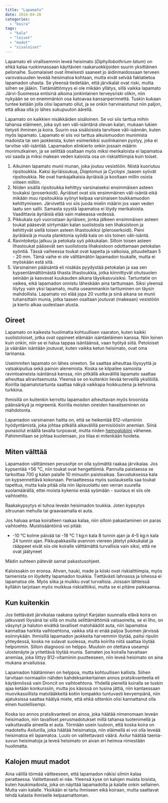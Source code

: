 ```yaml
---
title: "Lapamato"
date: 2014-04-26
categories: 
  - "koira"
tags: 
  - "kala"
  - "loiset"
  - "madot"
  - "sisaloiset"
---
```


Lapamato eli virallisemmin leveä heisimato (_Diphyllobothrium latum_) on ehkä kalaa ruokinnassaan käyttävien raakaruokkijoiden suurin yksittäinen pelonaihe. Suomalaiset ovat ilmeisesti saaneet jo äidinmaidossaan terveen varovaisuuden leveää heisimatoa kohtaan, mutta eivät selvää faktatietoa lapamadon uhasta. Se yleensä tiedetään, että järvikalat ovat riski, mutta siihen se jääkin. Tietämättömyys ei ole mikään yllätys, sillä vaikka lapamato Järvi-Suomessa entisinä aikoina jonkinlainen terveysriski olikin, niin nykyään se on enemmänkin osa katoavaa kansanperinnettä. Tuskin kukaan tuntee ketään jolla olisi lapamato ollut, ja se onkin harvinaistunut niin paljon, että alkaa olla jo lähes sukupuuton äärellä.<!--more-->

Lapamato on kaikkien nisäkkäiden sisäloinen. Se voi siis tarttua mihin tahansa eläimeen, joka syö sen väli-isäntänä olevan kalan, mukaan lukien tietysti ihminen ja koira. Suurin osa sisäloisista tarvitsee väli-isännän, kuten myös lapamato. Lapamato ei siis voi tarttua aikuismuodon munimista madoista tai sen jaokkeista, kuten esimerkiksi suolinkainen pystyy, joka ei tarvitse väli-isäntää. Lapamadon elinkierto onkin jossain määrin monimutkainen, ja se selittää osaltaan myös miksi merikaloista ei lapamatoa voi saada ja miksi makean veden kaloista osa on riskialttiimpia kuin toiset.

1. Aikuinen lapamato munii munan, joka joutuu vesistöön. Niistä kuoriutuu ripsitoukkia. Kaksi äyriäissukua, _Diaptomus_ ja _Cyclops_ ,taasen syövät ripsitoukkia. Ne ovat hankajalkaisia äyriäisiä ja kooltaan millin osista viiteen milliin.
2. Niiden sisällä ripsitoukka kehittyy varsinaiseksi ensimmäisen asteen toukaksi (proserkoidi). Äyriäiset ovat siis ensimmäinen väli-isäntä eikä mikään muu ripsitoukkia syönyt kelpaa varsinaisen toukkamuodon kehittymiseen. Järvivettä voi siis juoda mielin määrin jos vaan veden laatu sen sallii. Samasta syystä lapamatoa ei löydy merikaloista. Vaadittavia äyriäisiä elää vain makeassa vedessä.
3. Pikkukala syö vuorostaan äyriäisen, jonka jälkeen ensimmäisen asteen toukat pääsevät siirtymään kalan suolistosta sen lihaksistoon ja kehittyvät siellä toisen asteen lihastoukiksi (pleroserkoidi). Pieni äyräiäisiä ja muuta planktonia syödä kala on siis toinen väli-isäntä.
4. Ravintoketju jatkuu ja petokala syö pikkukalan. Silloin toisen asteen lihastoukat pääsevät sen suolistosta lihaksistoon odottamaan petokalan syöntiä. Tässä vaiheessa toukat ovat kapeita ja valkoisia, pituudeltaan 5 - 20 mm. Tämä vaihe ei ole välttämätön lapamadon toukalle, mutta ei myöskään estä sitä.
5. Varsinainen pääisäntä eli nisäkäs pyydystää petokalan ja saa sen kypsentämättömästä lihasta lihastoukkia, jotka kiinnittyvät ohutsuolen seinään ja kasvavat kuukauden aikana täysikasvuisiksi. Tartuntatie on vaikea, eikä lapamadon onnistu läheskään aina tarttumaan. Siksi yleensä löytyy vain yksi lapamato, mutta useammankin tarttuminen on täysin mahdollista. Lapamato voi elää jopa 20 vuotta ja sinä aikana se munii tuhansittain munia, jotka taasen osaltaan joutuvat (makeaan) vesistöön ja kierto alkaa uudestaan alusta.

## Oireet

Lapamato on kaikesta huolimatta kohtuullisen vaaraton, kuten kaikki suolistoloiset, jotka ovat oppineet elämään isäntäeläimen kanssa. Niin loinen kuin onkin, niin se ei halua tappaa isäntäänsä, vaan hyötyä siitä. Petoloiset ja väärään isäntään joutuvat, kuten vaikka ketun heisimato, ovat oma tarinansa.

Useimmiten lapamato on lähes oireeton. Se saattaa aiheuttaa löysyyttä ja vatsakipuilua sekä painon alenemista. Koska se kilpailee samoista ravintoaineista isäntänsä kanssa, niin pitkällä aikavälillä lapamato saattaa aiheuttaa aliravitsemusta. Yleensä se on kuitenkin lievää terveillä yksilöillä. Koirilla lapamatotartunta saattaa näkyä vaikkapa hoikkuutena ja kehnona turkkina.

Ihmisillä on kuitenkin kerrottu lapamadon aiheuttavan myös kroonista päänsärkyä ja migreeniä. Koirilla moisten oireiden havaitseminen on mahdotonta.

Lapamadon varsinainen haitta on, että se heikentää B12\-vitamiinin hyödyntämistä, joka johtaa pitkällä aikavälillä pernisiöösiin anemian. Siinä punasolut eräällä tavalla turpoavat, mutta niiden [hemoglobiini](https://www.katiska.eu/terveys/terveys-yleinen/anemia/ "Anemia") vähenee. Pahimmillaan se johtaa kuolemaan, jos tilaa ei mitenkään hoideta.

## Miten välttää

Lapamadon välttämisen perusohje on olla syömättä raakaa järvikalaa. Jos kypsentää +56 °C, niin toukat ovat hengettömiä. Pannulla paistaessa se tarkoittaa 700 g kalan palalle 10 minuutin paistoaikaa. Savustuksessa kala on kypsennettävä kokonaan. Periaatteessa myös suolauksella saa toukat tapettua, mutta kala pitää olla niin läpisuolattu sen verran suurella suolamäärällä, ettei moista kykenisi enää syömään - suolaus ei siis ole vaihtoehto.

Raakakypsytys ei tuhoa leveän heisimadon toukkia. Joten kypsytys sitruunan mehulla tai graavaamalla ei auta.

Jos haluaa antaa koiralleen raakaa kalaa, niin silloin pakastaminen on paras vaihtoehto. Muistisääntöinä voi pitää:

- \-10 °C kolme päivää tai -18 °C 1 kg:n kala 8 tunnin ajan ja 4–5 kg:n kala 24 tunnin ajan. Pikkupakkasilla avannon viereen jätetyt pikkukalat ja rääppeet eivät siis ole koiralle välttämättä turvallisia vain siksi, että ne ovat jäätyneet

Mädin suhteen pätevät samat pakastusohjeet.

Kaloissakin on eronsa. Ahven, hauki, made ja kiiski ovat riskialttiimpia, myös taimenista on löydetty lapamadon toukkia. Tiettävästi lahnassa ja lohessa ei lapamatoa ole. Myös siika ja muikku ovat turvallisia. Joissain lähteissä kylläkin tarjotaan myös muikkua riskialttiiksi, mutta se ei pitäne paikkaansa.

## Kun kuitenkin

Jos tiettävästi järvikalaa raakana syönyt Karjalan suunnalla elävä koira on jatkuvasti löysänä tai sillä on muita selittämättömiä vatsaoireita, se ei liho, on väsynyt ja haluton eivätkä tavalliset matohäädöt auta, niin lapamatoa kannattaa harkita vaihtoehtona, vaikka sitä ei enää paljoa Suomen järvissä esiinnykään. Ihmisillä lapamadon jaokkeita harvemmin löytää, paitsi ripulin yhteydessä, koska ne sulavat suolessa, mutta koirilta niitä saattaa löytää helpommin. Silloin diagnoosi on helppo. Muutoin on otettava useampi ulostenäyte ja yritettävä löytää munia. Samaten jos koiralla havaitaan anemiaa, joka liittyy B12-vitamiinin puutteeseen, niin leveä heisimato on aina mukana arvailuissa.

Lapamadon häätäminen on helppoa, mutta kohtuullisen kallista. Siihen tarvitaan normaaliin nähden kahdeksankertainen annos pratsikvanteelia eli käytännössä vain Droncit on vaihtoehtona. Yhdellä pienellä koiralla se tuskin ajaa ketään konkurssiin, mutta jos käsissä on tusina jättiä, niin kantaessaan muovikassillista matolääkkeitä kotiin lompakko tuntuvasti kevyempänä, niin ajatuksissa saattaa häälyä miete, että ehkä sittenkin olisi kannattanut olla einen huolellisempi.

Koska iso annos pratsikvanteeli on ainoa, joka häätää nimenomaan leveän heisimadon, niin tavalliset perusmadotukset millä tahansa tuotenimellä ja vaikuttavalla aineella ei auta. Törmään usein luuloon, että koska koira on madotettu Axilurilla, joka häätää heisimatoja, niin eläimellä ei voi olla leveää heisimatoa eli lapamatoa. Luulo on valitettavasti väärä. Axilur häätää taenia-suvun heisimatoja ja leveä heisimato on aivan eri heimoa nimestään huolimatta.

## Kalojen muut madot

Aina välillä törmää väitteeseen, että lapamadon näkisi silmin kalaa perattaessa. Valitettavasti ei näe. Yleensä kyse on kalojen muista loisista, kuten haukimadosta, joka on näyttää lapamadolta ja kalalle onkin sellainen. Mutta vain kalalle. Yksikään ei tartu ihmiseen eikä koiraan, mutta saattavat tehdä kalasta ihmiselle kelpaamattoman.
